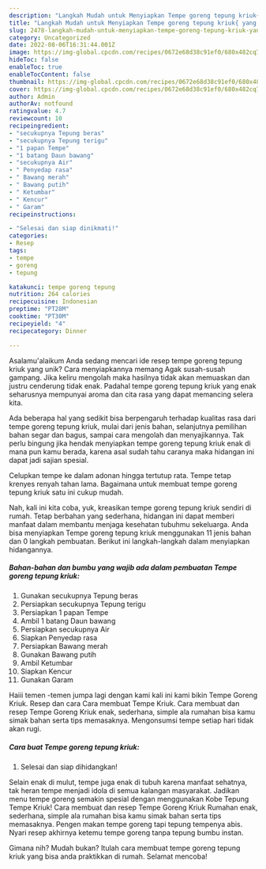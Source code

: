 ```yaml
---
description: "Langkah Mudah untuk Menyiapkan Tempe goreng tepung kriuk{ yang Lezat"
title: "Langkah Mudah untuk Menyiapkan Tempe goreng tepung kriuk{ yang Lezat"
slug: 2478-langkah-mudah-untuk-menyiapkan-tempe-goreng-tepung-kriuk-yang-lezat
category: Uncategorized
date: 2022-08-06T16:31:44.001Z
image: https://img-global.cpcdn.com/recipes/0672e68d38c91ef0/680x482cq70/tempe-goreng-tepung-kriuk-foto-resep-utama.jpg
hideToc: false
enableToc: true
enableTocContent: false
thumbnail: https://img-global.cpcdn.com/recipes/0672e68d38c91ef0/680x482cq70/tempe-goreng-tepung-kriuk-foto-resep-utama.jpg
cover: https://img-global.cpcdn.com/recipes/0672e68d38c91ef0/680x482cq70/tempe-goreng-tepung-kriuk-foto-resep-utama.jpg
author: Admin
authorAv: notfound
ratingvalue: 4.7
reviewcount: 10
recipeingredient:
- "secukupnya Tepung beras"
- "secukupnya Tepung terigu"
- "1 papan Tempe"
- "1 batang Daun bawang"
- "secukupnya Air"
- " Penyedap rasa"
- " Bawang merah"
- " Bawang putih"
- " Ketumbar"
- " Kencur"
- " Garam"
recipeinstructions:

- "Selesai dan siap dinikmati!"
categories:
- Resep
tags:
- tempe
- goreng
- tepung

katakunci: tempe goreng tepung 
nutrition: 264 calories
recipecuisine: Indonesian
preptime: "PT28M"
cooktime: "PT30M"
recipeyield: "4"
recipecategory: Dinner

---
```



Asalamu'alaikum Anda sedang mencari ide resep tempe goreng tepung kriuk yang unik? Cara menyiapkannya memang Agak susah-susah gampang. Jika keliru mengolah maka hasilnya tidak akan memuaskan dan justru cenderung tidak enak. Padahal tempe goreng tepung kriuk yang enak seharusnya mempunyai aroma dan cita rasa yang dapat memancing selera kita.


Ada beberapa hal yang sedikit bisa berpengaruh terhadap kualitas rasa dari tempe goreng tepung kriuk, mulai dari jenis bahan, selanjutnya pemilihan bahan segar dan bagus, sampai cara mengolah dan menyajikannya. Tak perlu bingung jika hendak menyiapkan tempe goreng tepung kriuk enak di mana pun kamu berada, karena asal sudah tahu caranya maka hidangan ini dapat jadi sajian spesial.

Celupkan tempe ke dalam adonan hingga tertutup rata. Tempe tetap krenyes renyah tahan lama. Bagaimana untuk membuat tempe goreng tepung kriuk satu ini cukup mudah.


Nah, kali ini kita coba, yuk, kreasikan tempe goreng tepung kriuk sendiri di rumah. Tetap berbahan yang sederhana, hidangan ini dapat memberi manfaat dalam membantu menjaga kesehatan tubuhmu sekeluarga. Anda bisa menyiapkan Tempe goreng tepung kriuk menggunakan 11 jenis bahan dan 0 langkah pembuatan. Berikut ini langkah-langkah dalam menyiapkan hidangannya.

<!--inarticleads1-->

##### Bahan-bahan dan bumbu yang wajib ada dalam pembuatan Tempe goreng tepung kriuk:

1. Gunakan secukupnya Tepung beras
1. Persiapkan secukupnya Tepung terigu
1. Persiapkan 1 papan Tempe
1. Ambil 1 batang Daun bawang
1. Persiapkan secukupnya Air
1. Siapkan  Penyedap rasa
1. Persiapkan  Bawang merah
1. Gunakan  Bawang putih
1. Ambil  Ketumbar
1. Siapkan  Kencur
1. Gunakan  Garam


Haiii temen -temen jumpa lagi dengan kami kali ini kami bikin Tempe Goreng Kriuk. Resep dan cara Cara membuat Tempe Kriuk. Cara membuat dan resep Tempe Goreng Kriuk enak, sederhana, simple ala rumahan bisa kamu simak bahan serta tips memasaknya. Mengonsumsi tempe setiap hari tidak akan rugi. 

<!--inarticleads2-->

##### Cara buat Tempe goreng tepung kriuk:


1. Selesai dan siap dihidangkan!

Selain enak di mulut, tempe juga enak di tubuh karena manfaat sehatnya, tak heran tempe menjadi idola di semua kalangan masyarakat. Jadikan menu tempe goreng semakin spesial dengan menggunakan Kobe Tepung Tempe Kriuk! Cara membuat dan resep Tempe Goreng Kriuk Rumahan enak, sederhana, simple ala rumahan bisa kamu simak bahan serta tips memasaknya. Pengen makan tempe goreng tapi tepung tempenya abis. Nyari resep akhirnya ketemu tempe goreng tanpa tepung bumbu instan. 

Gimana nih? Mudah bukan? Itulah cara membuat tempe goreng tepung kriuk yang bisa anda praktikkan di rumah. Selamat mencoba!
